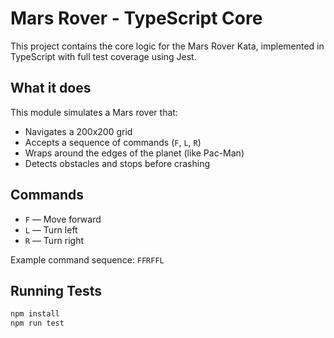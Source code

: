# Mars Rover - TypeScript Core

This project contains the core logic for the Mars Rover Kata, implemented in TypeScript with full test coverage using Jest.

## What it does

This module simulates a Mars rover that:
- Navigates a 200x200 grid
- Accepts a sequence of commands (`F`, `L`, `R`)
- Wraps around the edges of the planet (like Pac-Man)
- Detects obstacles and stops before crashing

## Commands

- `F` — Move forward
- `L` — Turn left
- `R` — Turn right

Example command sequence: `FFRFFL`

## Running Tests

```bash
npm install
npm run test